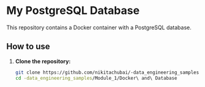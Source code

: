 # My PostgreSQL Database

This repository contains a Docker container with a PostgreSQL database.

## How to use

1. **Clone the repository:**

   ```bash
   git clone https://github.com/nikitachubai/-data_engineering_samples.git
   cd -data_engineering_samples/Module_1/Docker\ and\ Database
